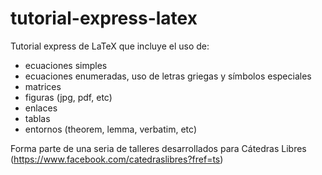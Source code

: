 # tutorial-express-latex
Tutorial express de LaTeX que incluye el uso de:
* ecuaciones simples
* ecuaciones enumeradas, uso de letras griegas y símbolos especiales
* matrices
* figuras (jpg, pdf, etc)
* enlaces
* tablas
* entornos (theorem, lemma, verbatim, etc)

Forma parte de una seria de talleres desarrollados para Cátedras Libres (https://www.facebook.com/catedraslibres?fref=ts)
